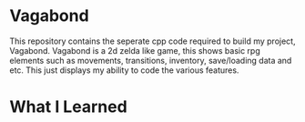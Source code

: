 # Vagabond

This repository contains the seperate cpp code required to build my project, Vagabond. Vagabond is a 2d zelda like game, this shows basic rpg elements such as movements, transitions, inventory, save/loading data and etc. This just displays my ability to code the various features.

# What I Learned

